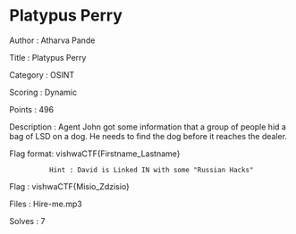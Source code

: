 
# Platypus Perry
Author : Atharva Pande

Title : Platypus Perry

Category : OSINT

Scoring : Dynamic

Points : 496

Description : Agent John got some information that a group of people hid a bag of LSD on a dog. He needs to find the dog before it reaches the dealer.

Flag format: vishwaCTF{Firstname_Lastname}

              Hint : David is Linked IN with some "Russian Hacks"

Flag : vishwaCTF{Misio_Zdzisio}

Files : Hire-me.mp3

Solves : 7
